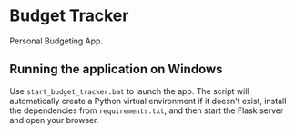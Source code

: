 # Budget Tracker

Personal Budgeting App.

## Running the application on Windows

Use `start_budget_tracker.bat` to launch the app. The script will
automatically create a Python virtual environment if it doesn't exist,
install the dependencies from `requirements.txt`, and then start the
Flask server and open your browser.
